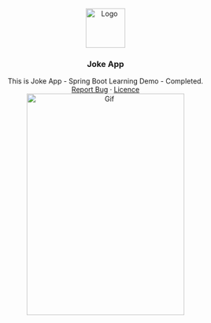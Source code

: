 <!-- PROJECT LOGO -->
<br />
<p align="center">
  <a href="https://www.hexon.systems">
    <img src="https://drive.google.com/uc?export=view&id=1VW_snZah4vCOCHqMzWhHDGlEyBPBAMf3" alt="Logo" width="80" height="80">
  </a>

<h3 align="center">Joke App</h3>

  <p align="center">
    This is Joke App - Spring Boot Learning Demo - Completed.
    <br />  
    <a href="https://github.com/KDVan/Joke-app/issues">Report Bug</a>
    ·
    <a href="https://github.com/KDVan/Joke-app/blob/release/LICENSE">Licence</a>
  <br/>
    <img src="https://github.com/KDVan/Joke-app/blob/develop/.github/README.gif" width="320" height="450" alt="Gif"> 
  </p>
